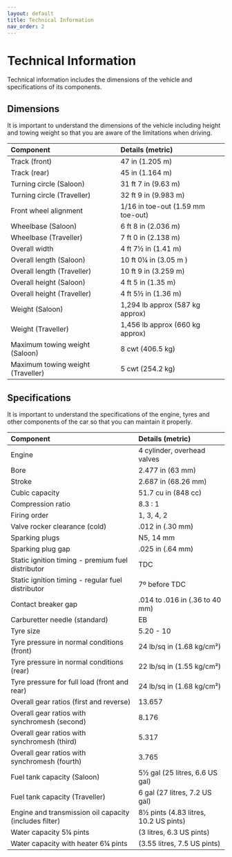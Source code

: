 ```yaml
---
layout: default
title: Technical Information
nav_order: 2
---
```


# Technical Information

Technical information includes the dimensions of the vehicle and specifications of its components.

## Dimensions

It is important to understand the dimensions of the vehicle including height and towing weight so that you are aware
of the limitations when driving.

| Component | Details (metric) |
|:----------|:-----------------|
| Track (front) | 47 in (1.205 m) |
| Track (rear) | 45 in (1.164 m) |
| Turning circle (Saloon) | 31 ft 7 in (9.63 m) |
| Turning circle (Traveller) | 32 ft 9 in (9.983 m) |
| Front wheel alignment | 1/16 in toe-out (1.59 mm toe-out) |
| Wheelbase (Saloon) | 6 ft 8 in (2.036 m) |
| Wheelbase (Traveller) | 7 ft 0 in (2.138 m) |
| Overall width | 4 ft 7½ in (1.41 m) |
| Overall length (Saloon) | 10 ft 0¼ in (3.05 m ) |
| Overall length (Traveller) | 10 ft 9 in (3.259 m) |
| Overall height (Saloon) | 4 ft 5 in (1.35 m) |
| Overall height (Traveller) | 4 ft 5½ in (1.36 m) |
| Weight (Saloon) | 1,294 lb approx (587 kg approx) |
| Weight (Traveller) | 1,456 lb approx (660 kg approx) |
| Maximum towing weight (Saloon) | 8 cwt (406.5 kg) |
| Maximum towing weight (Traveller) | 5 cwt (254.2 kg) |

## Specifications

It is important to understand the specifications of the engine, tyres and other components of the car so that you can maintain it properly.

| Component | Details (metric) |
|:----------|:-----------------|
| Engine | 4 cylinder, overhead valves |
| Bore | 2.477 in (63 mm) |
| Stroke | 2.687 in (68.26 mm) |
| Cubic capacity | 51.7 cu in (848 cc) |
| Compression ratio | 8.3 : 1 |
| Firing order | 1, 3, 4, 2 |
| Valve rocker clearance (cold) | .012 in (.30 mm) |
| Sparking plugs | N5, 14 mm |
| Sparking plug gap | .025 in (.64 mm) |
| Static ignition timing - premium fuel distributor | TDC |
| Static ignition timing - regular fuel distributor | 7º before TDC |
| Contact breaker gap | .014 to .016 in (.36 to 40 mm) |
| Carburetter needle (standard) | EB |
| Tyre size | 5.20 - 10 |
| Tyre pressure in normal conditions (front) | 24 lb/sq in (1.68 kg/cm²) |
| Tyre pressure in normal conditions (rear) | 22 lb/sq in (1.55 kg/cm²) |
| Tyre pressure for full load (front and rear) | 24 lb/sq in (1.68 kg/cm²) |
| Overall gear ratios (first and reverse) | 13.657 |
| Overall gear ratios with synchromesh (second) | 8.176 |
| Overall gear ratios with synchromesh (third) | 5.317 |
| Overall gear ratios with synchromesh (fourth) | 3.765 |
| Fuel tank capacity (Saloon) | 5½ gal (25 litres, 6.6 US gal) |
| Fuel tank capacity (Traveller) | 6 gal (27 litres, 7.2 US gal) |
| Engine and transmission oil capacity (includes filter) | 8½ pints (4.83 litres, 10.2 US pints) |
| Water capacity 5¼ pints | (3 litres, 6.3 US pints) |
| Water capacity with heater 6¼ pints | (3.55 litres, 7.5 US pints) |